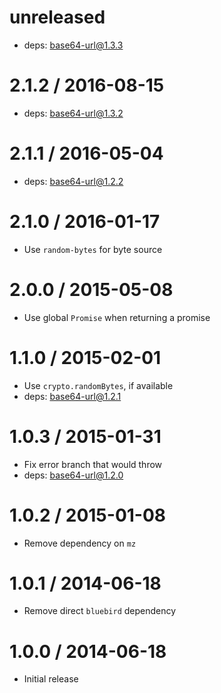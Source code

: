 unreleased
==========

  * deps: base64-url@1.3.3

2.1.2 / 2016-08-15
==================

  * deps: base64-url@1.3.2

2.1.1 / 2016-05-04
==================

  * deps: base64-url@1.2.2

2.1.0 / 2016-01-17
==================

  * Use `random-bytes` for byte source

2.0.0 / 2015-05-08
==================

  * Use global `Promise` when returning a promise

1.1.0 / 2015-02-01
==================

  * Use `crypto.randomBytes`, if available
  * deps: base64-url@1.2.1

1.0.3 / 2015-01-31
==================

  * Fix error branch that would throw
  * deps: base64-url@1.2.0

1.0.2 / 2015-01-08
==================

  * Remove dependency on `mz`

1.0.1 / 2014-06-18
==================

  * Remove direct `bluebird` dependency

1.0.0 / 2014-06-18
==================

  * Initial release
